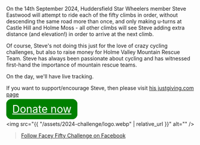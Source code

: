 ---
---

<div id="fb-root"></div>
<script async defer crossorigin="anonymous" src="https://connect.facebook.net/en_GB/sdk.js#xfbml=1&version=v20.0" nonce="NNEvzc8h"></script>

On the 14th September 2024, Huddersfield Star Wheelers member Steve Eastwood will attempt to ride each of the fifty climbs in order, without descending the same road more than once, and only making u-turns at Castle Hill and Holme Moss - all other climbs will see Steve adding extra distance (and elevation!) in order to arrive at the next climb.

Of course, Steve's not doing this just for the love of crazy cycling challenges, but also to raise money for Holme Valley Mountain Rescue Team.  Steve has always been passionate about cycling and has witnessed first-hand the importance of mountain rescue teams.

On the day, we'll have live tracking.

If you want to support/encourage Steve, then please visit [his justgiving.com page](https://www.justgiving.com/page/steven-eastwood-1714080967580)

<a href="https://www.justgiving.com/page/steven-eastwood-1714080967580" style="
    padding: 0.3em 0.5em;
    /* display: block; */
    border: 2px solid green;
    border-radius: 0.5em;
    background-color: green;
    color: white;
    font-size: 2em;
">Donate now</a>

<img src="{{ "/assets/2024-challenge/logo.webp" | relative_url }}" alt="" />

<div class="fb-page" data-href="https://www.facebook.com/profile.php?id=61558610325430" data-tabs="timeline" data-width="500" data-height="" 
data-small-header="true" data-adapt-container-width="true" data-hide-cover="false" data-show-facepile="false"><blockquote cite="https://www.facebook.com/profile.php?id=61558610325430" class="fb-xfbml-parse-ignore"><a href="https://www.facebook.com/profile.php?id=61558610325430">Follow Facey Fifty Challenge on Facebook</a></blockquote></div>